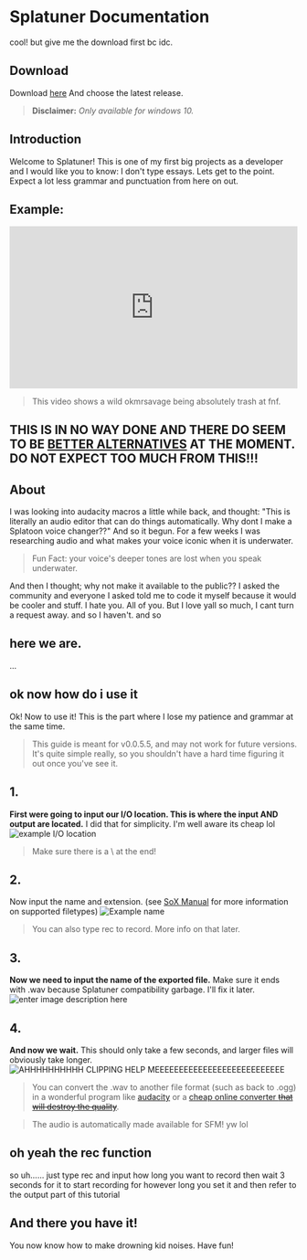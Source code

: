 

# Splatuner Documentation
cool! but give me the download first bc idc.

## Download
Download [here](https://github.com/okmrsavageYT/Splatuner/releases) And choose the latest release. 

> **Disclaimer:** *Only available for windows 10.*


## Introduction

Welcome to Splatuner! This is one of my first big projects as a developer and I would like you to know: I don't type essays. Lets get to the point. Expect a lot less grammar and punctuation from here on out.

## Example:
<div style="width:100%;height:0px;position:relative;padding-bottom:56.250%;"><iframe src="https://streamable.com/e/xs5u9p?loop=0" frameborder="0" width="100%" height="100%" allowfullscreen style="width:100%;height:100%;position:absolute;left:0px;top:0px;overflow:hidden;"></iframe></div>

> This video shows a wild okmrsavage being absolutely trash at fnf.


## THIS IS IN NO WAY DONE AND THERE DO SEEM TO BE [BETTER ALTERNATIVES](https://aminoapps.com/c/splatoon/page/blog/how-to-make-an-inkling-voice-on-audacity/eYeS_3ubz8wx76abjNplMXwR04pLl8p) AT THE MOMENT. DO NOT EXPECT TOO MUCH FROM THIS!!!

## About
I was looking into audacity macros a little while back, and thought: "This is literally an audio editor that can do things automatically. Why dont I make a Splatoon voice changer??" And so it begun. For a few weeks I was researching audio and what makes your voice iconic when it is underwater. 
> Fun Fact: your voice's deeper tones are lost when you speak underwater.

And then I thought; why not make it available to the public?? I asked the community and everyone I asked told me to code it myself because it would be cooler and stuff. I hate you. All of you. But I love yall so much, I cant turn a request away. and so I haven't. and so

## here we are. 
...
##  ok now how do i use it
Ok! Now to use it! This is the part where I lose my patience and grammar at the same time.

> This guide is meant for v0.0.5.5, and may not work for future versions. It's quite simple really, so you shouldn't have a hard time figuring it out once you've see it.

## 1. 

**First were going to input our I/O location. This is where the input AND output are located.**
I did that for simplicity. I'm well aware its cheap lol![example I/O location](https://github.com/okmrsavageYT/Splatuner/blob/releases/assets/Screenshot%202021-06-04%20121802.png?raw=true)

> Make sure there is a \ at the end! 

## 2.
Now input the name and extension. (see [SoX Manual](http://sox.sourceforge.net/soxformat.html#:~:text=SoX%20can%20read%20and%20write,overriding%20the%20file%20type%2C%20e.g.) for more information on supported filetypes)
![Example name](https://github.com/okmrsavageYT/Splatuner/blob/releases/assets/Screenshot%202021-06-04%20122051.png?raw=true)

> You can also type rec to record. More info on that later. 

## 3.
**Now we need to input the name of the exported file.** Make sure it ends with .wav because Splatuner compatibility garbage. I'll fix it later.
![enter image description here](https://github.com/okmrsavageYT/Splatuner/blob/releases/assets/Screenshot%202021-06-04%20132310.png?raw=true)
## 4.
**And now we wait.** This should only take a few seconds, and larger files will obviously take longer.
![AHHHHHHHHHH CLIPPING HELP MEEEEEEEEEEEEEEEEEEEEEEEEEEE](https://github.com/okmrsavageYT/Splatuner/blob/releases/assets/Screenshot%202021-06-04%20133039.png?raw=true)

> You can convert the .wav to another file format (such as back to .ogg) in a wonderful program like [audacity](https://www.audacityteam.org/) or a [cheap online converter ~~that will destroy the quality~~](https://cloudconvert.com/).


> The audio is automatically made available for SFM! yw lol

## oh yeah the rec function
so uh...... just type rec and input how long you want to record
then wait 3 seconds for it to start recording for however long you set it
and then refer to the output part of this tutorial

## And there you have it!
You now know how to make drowning kid noises. Have fun!